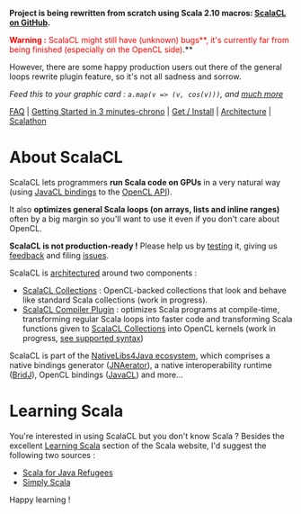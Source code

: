 **Project is being rewritten from scratch using Scala 2.10 macros: [ScalaCL on GitHub](https://github.com/ochafik/ScalaCL).**

<font color='red'><b>Warning :</b> ScalaCL might still have (unknown) bugs**, it's currently far from being finished (especially on the OpenCL side)</font>.**

However, there are some happy production users out there of the general loops rewrite plugin feature, so it's not all sadness and sorrow.

_Feed this to your graphic card : `a.map(v => (v, cos(v)))`, and [much more](CLConvertibleLanguageSubset.md)_

[FAQ](FAQ.md) | [Getting Started in 3 minutes-chrono](GettingStarted.md) | [Get / Install](Usage.md) | [Architecture](Architecture.md) | [Scalathon](Scalathon.md)

# About ScalaCL #

ScalaCL lets programmers **run Scala code on GPUs** in a very natural way (using [JavaCL bindings](http://code.google.com/p/javacl/) to the [OpenCL API](http://www.khronos.org/opencl/)).

It also **optimizes general Scala loops (on arrays, lists and inline ranges)** often by a big margin so you'll want to use it even if you don't care about OpenCL.

**ScalaCL is not production-ready !** Please help us by [testing](Usage.md) it, giving us [feedback](http://groups.google.com/group/nativelibs4java) and filing [issues](Issues.md).

ScalaCL is [architectured](Architecture.md) around two components :
  * [ScalaCL Collections](ScalaCLCollections.md) : OpenCL-backed collections that look and behave like standard Scala collections (work in progress).
  * [ScalaCL Compiler Plugin](ScalaCLPlugin.md) : optimizes Scala programs at compile-time, transforming regular Scala loops into faster code and transforming Scala functions given to [ScalaCL Collections](ScalaCLCollections.md) into OpenCL kernels (work in progress, [see supported syntax](CLConvertibleLanguageSubset.md))

ScalaCL is part of the [NativeLibs4Java ecosystem](http://code.google.com/p/nativelibs4java/), which comprises a native bindings generator ([JNAerator](http://code.google.com/p/jnaerator/)), a native interoperability runtime ([BridJ](http://code.google.com/p/bridj/)), OpenCL bindings ([JavaCL](http://code.google.com/p/javacl/)) and more...

# Learning Scala #

You're interested in using ScalaCL but you don't know Scala ?
Besides the excellent [Learning Scala](http://www.scala-lang.org/node/1305) section of the Scala website, I'd suggest the following two sources :
  * [Scala for Java Refugees](http://www.codecommit.com/blog/scala/roundup-scala-for-java-refugees)
  * [Simply Scala](http://www.simplyscala.com/)

Happy learning !